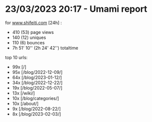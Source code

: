 # 23/03/2023 20:17 - Umami report
for www.shifeiti.com [24h] :

 - 410 (53) page views
 - 140 (12) uniques
 - 110 (6) bounces
 - 7h 51' 10'' (2h 24' 42'') totaltime


top 10 urls:
 - 99x [/]
 - 95x [/blog/2022-12-09/]
 - 64x [/blog/2023-01-12/]
 - 34x [/blog/2022-12-22/]
 - 19x [/blog/2022-05-07/]
 - 13x [/wiki/]
 - 10x [/blog/categories/]
 - 10x [/about/]
 - 9x [/blog/2022-08-22/]
 - 8x [/blog/2023-02-03/]


